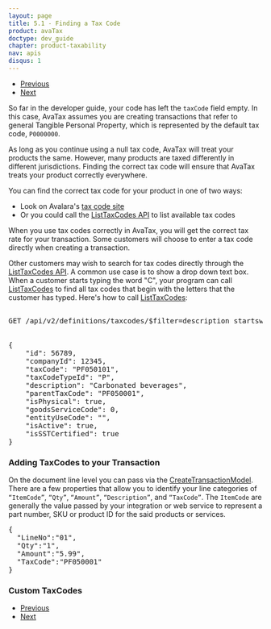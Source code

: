 ```yaml
---
layout: page
title: 5.1 - Finding a Tax Code
product: avaTax
doctype: dev_guide
chapter: product-taxability
nav: apis
disqus: 1
---
```

<ul class="pager">
  <li class="previous"><a href="/avatax/dev-guide/product-taxability/"><i class="glyphicon glyphicon-chevron-left"></i>Previous</a></li>
  <li class="next"><a href="/avatax/dev-guide/product-taxability/mapping-items-to-tax-code/">Next<i class="glyphicon glyphicon-chevron-right"></i></a></li>
</ul>

So far in the developer guide, your code has left the <code>taxCode</code> field empty.  In this case, AvaTax assumes you are creating transactions that refer to general Tangible Personal Property, which is represented by the default tax code, <code>P0000000</code>.

As long as you continue using a null tax code, AvaTax will treat your products the same.  However, many products are taxed differently in different jurisdictions.  Finding the correct tax code will ensure that AvaTax treats your product correctly everywhere.

You can find the correct tax code for your product in one of two ways:
<ul class="dev-guide-list">
    <li>Look on Avalara's <a class="dev-guide-link" href="https://taxcode.avatax.avalara.com">tax code site</a></li>
    <li>Or you could call the <a class="dev-guide-link" href="https://developer.avalara.com/api-reference/avatax/rest/v2/methods/Definitions/ListTaxCodes/">ListTaxCodes API</a> to list available tax codes</li>
</ul>

When you use tax codes correctly in AvaTax, you will get the correct tax rate for your transaction. Some customers will choose to enter a tax code directly when creating a transaction. 

Other customers may wish to search for tax codes directly through the <a class="dev-guide-link" href="https://developer.avalara.com/api-reference/avatax/rest/v2/methods/Definitions/ListTaxCodes/">ListTaxCodes API</a>.   A common use case is to show a drop down text box.  When a customer starts typing the word "C", your program can call <a class="dev-guide-link" href="https://developer.avalara.com/api-reference/avatax/rest/v2/methods/Definitions/ListTaxCodes/">ListTaxCodes</a> to find all tax codes that begin with the letters that the customer has typed.  Here's how to call <a class="dev-guide-link" href="https://developer.avalara.com/api-reference/avatax/rest/v2/methods/Definitions/ListTaxCodes/">ListTaxCodes</a>:

<pre>

GET /api/v2/definitions/taxcodes/$filter=description startswith C
 
 
{
    "id": 56789,
    "companyId": 12345,
    "taxCode": "PF050101",
    "taxCodeTypeId": "P",
    "description": "Carbonated beverages",
    "parentTaxCode": "PF050001",
    "isPhysical": true,
    "goodsServiceCode": 0,
    "entityUseCode": "",
    "isActive": true,
    "isSSTCertified": true
}
</pre>

<h3>Adding TaxCodes to your Transaction</h3>

On the document line level you can pass via the <a class="dev-guide-link" href="https://developer.avalara.com/api-reference/avatax/rest/v2/models/CreateTransactionModel/">CreateTransactionModel</a>. There are a few properties that allow you to identify your line categories of <code>“ItemCode”</code>, <code>“Qty”</code>, <code>“Amount”</code>, <code>“Description”</code>, and <code>“TaxCode”</code>. The <code>ItemCode</code> are generally the value passed by your integration or web service to represent a part number, SKU or product ID for the said products or services.

<pre>
{
  "LineNo":"01",
  "Qty":"1",
  "Amount":"5.99",
  "TaxCode":"PF050001"
}
</pre>

<h3>Custom TaxCodes</h3>

<ul class="pager">
  <li class="previous"><a href="/avatax/dev-guide/product-taxability/"><i class="glyphicon glyphicon-chevron-left"></i>Previous</a></li>
  <li class="next"><a href="/avatax/dev-guide/product-taxability/mapping-items-to-tax-code/">Next<i class="glyphicon glyphicon-chevron-right"></i></a></li>
</ul>
